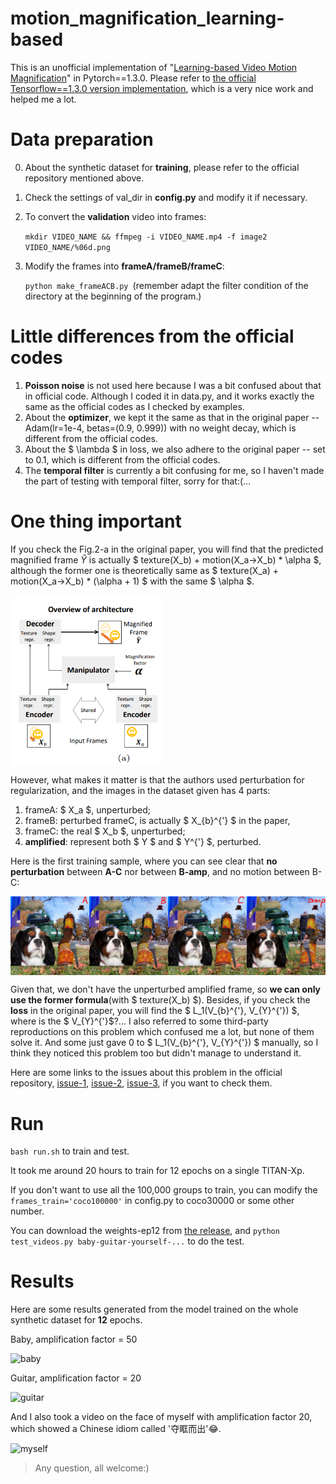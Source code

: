 # motion_magnification_learning-based
This is an unofficial implementation of "[Learning-based Video Motion Magnification](https://arxiv.org/abs/1804.02684)" in Pytorch==1.3.0.
Please refer to [the official Tensorflow==1.3.0 version implementation](https://github.com/12dmodel/deep_motion_mag), which is a very nice work and helped me a lot.

# Data preparation

0. About the synthetic dataset for **training**, please refer to the official repository mentioned above.

1. Check the settings of val_dir in **config.py** and modify it if necessary.

2. To convert the **validation** video into frames:

    `mkdir VIDEO_NAME && ffmpeg -i VIDEO_NAME.mp4 -f image2 VIDEO_NAME/%06d.png`

3. Modify the frames into **frameA/frameB/frameC**:

    `python make_frameACB.py `(remember adapt the filter condition of the directory at the beginning of the program.)

# Little differences from the official codes

1. **Poisson noise** is not used here because I was a bit confused about that in official code. Although I coded it in data.py, and it works exactly the same as the official codes as I checked by examples.
2. About the **optimizer**, we kept it the same as that in the original paper -- Adam(lr=1e-4, betas=(0.9, 0.999)) with no weight decay, which is different from the official codes.
3. About the $ \lambda $ in loss, we also adhere to the original paper -- set to 0.1, which is different from the official codes.
4. The **temporal filter** is currently a bit confusing for me, so I haven't made the part of testing with temporal filter, sorry for that:(...

# One thing **important**

If you check the Fig.2-a in the original paper, you will find that the predicted magnified frame $\hat{Y}$ is actually $ texture(X_b) + motion(X_a->X_b) * \alpha $, although the former one is theoretically same as $ texture(X_a) + motion(X_a->X_b) * (\alpha + 1) $ with the same $ \alpha $.

<img src="materials/fig2-a.png" alt="fig2-a" style="zoom:60%;" div align=center />

However, what makes it matter is that the authors used perturbation for regularization, and the images in the dataset given has 4 parts:

1. frameA: $ X_a $, unperturbed;
2. frameB: perturbed frameC, is actually $ X_{b}^{'} $ in the paper,
3. frameC: the real $ X_b $, unperturbed;
4. **amplified**: represent both $ Y $ and $ Y^{'} $, perturbed.

Here is the first training sample, where you can see clear that **no perturbation** between **A-C** nor between **B-amp**, and no motion between B-C:

<img src="materials/dogs.png" alt="dog" style="zoom: 67%;" div align=center />

Given that, we don't have the unperturbed amplified frame, so **we can only use the former formula**(with $ texture(X_b) $). Besides, if you check the **loss** in the original paper, you will find the $ L_1(V_{b}^{'}, V_{Y}^{'}) $, where is the $ V_{Y}^{'}$?... I also referred to some third-party reproductions on this problem which confused me a lot, but none of them solve it. And some just gave 0 to $ L_1(V_{b}^{'}, V_{Y}^{'}) $ manually, so I think they noticed this problem too but didn't manage to understand it.

Here are some links to the issues about this problem in the official repository, [issue-1](https://github.com/12dmodel/deep_motion_mag/issues/3), [issue-2](https://github.com/12dmodel/deep_motion_mag/issues/5), [issue-3](https://github.com/12dmodel/deep_motion_mag/issues/4), if you want to check them.

# Run
`bash run.sh` to train and test.

It took me around 20 hours to train for 12 epochs on a single TITAN-Xp.

If you don't want to use all the 100,000 groups to train, you can modify the `frames_train='coco100000'` in config.py to coco30000 or some other number.

You can download the weights-ep12 from [the release](https://github.com/ZhengPeng7/motion_magnification_learning-based/releases/tag/v1.0), and `python test_videos.py baby-guitar-yourself-...` to do the test.

# Results

Here are some results generated from the model trained on the whole synthetic dataset for **12** epochs. 

Baby, amplification factor = 50

![baby](materials/baby_comp.gif)

Guitar, amplification factor = 20

![guitar](materials/guitar_comp.gif)

And I also took a video on the face of myself with amplification factor 20, which showed a Chinese idiom called '夺眶而出'😂.

![myself](materials/myself_comp.gif)

> Any question, all welcome:)
